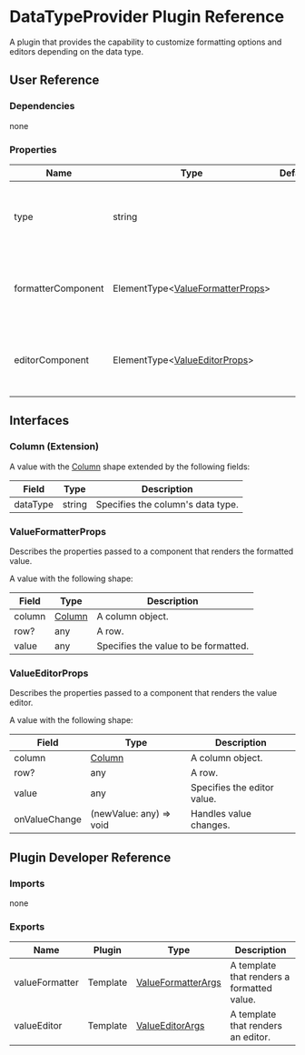 # DataTypeProvider Plugin Reference

A plugin that provides the capability to customize formatting options and editors depending on the data type.

## User Reference

### Dependencies

none

### Properties

Name | Type | Default | Description
-----|------|---------|------------
type | string | | Specifies the data type to which the templates are applied.
formatterComponent | ElementType&lt;[ValueFormatterProps](#valueformatterprops)&gt; | | A component that renders the formatted value.
editorComponent | ElementType&lt;[ValueEditorProps](#valueeditorprops)&gt; | | A component that renders a custom editor.

## Interfaces

### <a name="column"></a>Column (Extension)

A value with the [Column](grid.md#column) shape extended by the following fields:

Field | Type | Description
------|------|------------
dataType | string | Specifies the column's data type.

### ValueFormatterProps

Describes the properties passed to a component that renders the formatted value.

A value with the following shape:

Field | Type | Description
------|------|------------
column | [Column](#column) | A column object.
row? | any | A row.
value | any | Specifies the value to be formatted.

### ValueEditorProps

Describes the properties passed to a component that renders the value editor.

A value with the following shape:

Field | Type | Description
------|------|------------
column | [Column](#column) | A column object.
row? | any | A row.
value | any | Specifies the editor value.
onValueChange | (newValue: any) => void | Handles value changes.

## Plugin Developer Reference

### Imports

none

### Exports

Name | Plugin | Type | Description
-----|--------|------|------------
valueFormatter | Template | [ValueFormatterArgs](#valueformatterprops) | A template that renders a formatted value.
valueEditor | Template | [ValueEditorArgs](#valueeditorprops) | A template that renders an editor.
